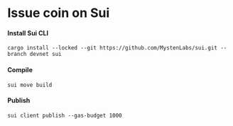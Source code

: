 # Issue coin on Sui

#### Install Sui CLI
```
cargo install --locked --git https://github.com/MystenLabs/sui.git --branch devnet sui
```

#### Compile
```
sui move build
```

#### Publish
```
sui client publish --gas-budget 1000
```
